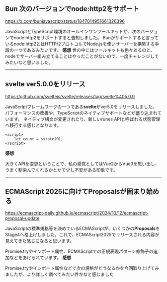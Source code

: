 ## Bun 次のバージョンでnode:http2をサポート

https://x.com/bunjavascript/status/1847014951661326396

JavaScriptとTypeScript環境のオールインワンツールキットが、次のバージョンでnode:http2をサポートすると告知しました。
Bunがサポートすると言っているnode:http2とはHTTP/2プロトコルでNode.jsを使いサーバーを構築する手段の一つであるみたいです。
**感想**
世の中にはツールキットも色々あるのと、nodeでサーバー組み立てることはやったことがないので、一度チャレンジしてみたいなと思いました。

---

## **svelte ver5.0.0をリリース**

https://github.com/sveltejs/svelte/releases/tag/svelte%405.0.0

JavaScriptフレームワークの一つである**svelte**がver5.0をリリースしました。
パフォーマンスの改善や、TypeScriptのネイティブサポートなどが盛り込まれています。
ネイティブ構文が変更されたり、新しいrunes APIと呼ばれる状態管理へ移行する感じとなります。

```tsx
<script>
	let count = $state(0);
</script>
```

**感想**

大きくAPIを変更ということで、私の感覚としてはVue2からVue3を思い出し、うまく馴染んでくれるかとかで少し不安がある印象です。

---

## ECMAScript 2025に向けて**Proposalsが固まり始める**

https://ecmascript-daily.github.io/ecmascript/2024/10/12/ecmascript-proposal-update

JavaScriptの標準規格等を決めているECMAScriptが、いくつかの**Proposals**をStage4へ格上げしました。これで、ECMAScript2025でリリースされる内容が見えてきた感じになると思います。

Promise.tryやインポート属性、ECMAScriptでの正規表現パターン修飾子の追加などをあげられています。
**感想**

Promise.tryやインポート属性などで次の規格がどうなるかを今回取り上げてみましたが、より詳しく調べてみたい件かなと感じました